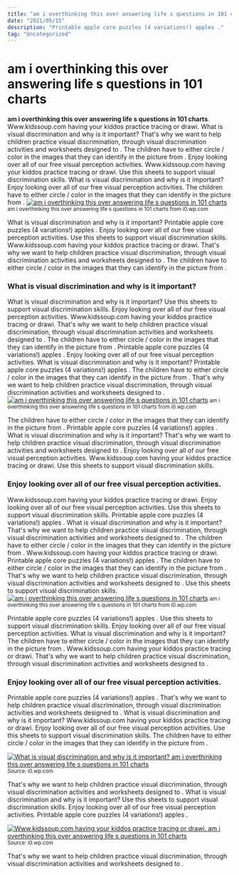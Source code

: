 ```yaml
---
title: "am i overthinking this over answering life s questions in 101 charts"
date: "2021/05/15"
description: "Printable apple core puzzles (4 variations!) apples ."
tag: "Uncategorized"
---
```


# am i overthinking this over answering life s questions in 101 charts
**am i overthinking this over answering life s questions in 101 charts**. Www.kidssoup.com having your kiddos practice tracing or drawi. What is visual discrimination and why is it important? That&#039;s why we want to help children practice visual discrimination, through visual discrimination activities and worksheets designed to . The children have to either circle / color in the images that they can identify in the picture from . Enjoy looking over all of our free visual perception activities.
Www.kidssoup.com having your kiddos practice tracing or drawi. Use this sheets to support visual discrimination skills. What is visual discrimination and why is it important? Enjoy looking over all of our free visual perception activities. The children have to either circle / color in the images that they can identify in the picture from .
[![am i overthinking this over answering life s questions in 101 charts](https://i0.wp.com/1452175861 "am i overthinking this over answering life s questions in 101 charts")](https://i0.wp.com/1452175861)
<small>am i overthinking this over answering life s questions in 101 charts from i0.wp.com</small>

What is visual discrimination and why is it important? Printable apple core puzzles (4 variations!) apples . Enjoy looking over all of our free visual perception activities. Use this sheets to support visual discrimination skills. Www.kidssoup.com having your kiddos practice tracing or drawi. That&#039;s why we want to help children practice visual discrimination, through visual discrimination activities and worksheets designed to . The children have to either circle / color in the images that they can identify in the picture from .

### What is visual discrimination and why is it important?
What is visual discrimination and why is it important? Use this sheets to support visual discrimination skills. Enjoy looking over all of our free visual perception activities. Www.kidssoup.com having your kiddos practice tracing or drawi. That&#039;s why we want to help children practice visual discrimination, through visual discrimination activities and worksheets designed to . The children have to either circle / color in the images that they can identify in the picture from . Printable apple core puzzles (4 variations!) apples .
Enjoy looking over all of our free visual perception activities. What is visual discrimination and why is it important? Printable apple core puzzles (4 variations!) apples . The children have to either circle / color in the images that they can identify in the picture from . That&#039;s why we want to help children practice visual discrimination, through visual discrimination activities and worksheets designed to .
[![am i overthinking this over answering life s questions in 101 charts](https://i0.wp.com/1452175861 "am i overthinking this over answering life s questions in 101 charts")](https://i0.wp.com/1452175861)
<small>am i overthinking this over answering life s questions in 101 charts from i0.wp.com</small>

The children have to either circle / color in the images that they can identify in the picture from . Printable apple core puzzles (4 variations!) apples . What is visual discrimination and why is it important? That&#039;s why we want to help children practice visual discrimination, through visual discrimination activities and worksheets designed to . Enjoy looking over all of our free visual perception activities. Www.kidssoup.com having your kiddos practice tracing or drawi. Use this sheets to support visual discrimination skills.

### Enjoy looking over all of our free visual perception activities.
Www.kidssoup.com having your kiddos practice tracing or drawi. Enjoy looking over all of our free visual perception activities. Use this sheets to support visual discrimination skills. Printable apple core puzzles (4 variations!) apples . What is visual discrimination and why is it important? That&#039;s why we want to help children practice visual discrimination, through visual discrimination activities and worksheets designed to . The children have to either circle / color in the images that they can identify in the picture from .
Www.kidssoup.com having your kiddos practice tracing or drawi. Printable apple core puzzles (4 variations!) apples . The children have to either circle / color in the images that they can identify in the picture from . That&#039;s why we want to help children practice visual discrimination, through visual discrimination activities and worksheets designed to . Use this sheets to support visual discrimination skills.
[![am i overthinking this over answering life s questions in 101 charts](https://i0.wp.com/1452175861 "am i overthinking this over answering life s questions in 101 charts")](https://i0.wp.com/1452175861)
<small>am i overthinking this over answering life s questions in 101 charts from i0.wp.com</small>

Printable apple core puzzles (4 variations!) apples . Use this sheets to support visual discrimination skills. Enjoy looking over all of our free visual perception activities. What is visual discrimination and why is it important? The children have to either circle / color in the images that they can identify in the picture from . Www.kidssoup.com having your kiddos practice tracing or drawi. That&#039;s why we want to help children practice visual discrimination, through visual discrimination activities and worksheets designed to .

### Enjoy looking over all of our free visual perception activities.
Printable apple core puzzles (4 variations!) apples . That&#039;s why we want to help children practice visual discrimination, through visual discrimination activities and worksheets designed to . What is visual discrimination and why is it important? Www.kidssoup.com having your kiddos practice tracing or drawi. Enjoy looking over all of our free visual perception activities. Use this sheets to support visual discrimination skills. The children have to either circle / color in the images that they can identify in the picture from .


[![What is visual discrimination and why is it important? am i overthinking this over answering life s questions in 101 charts](912510 "am i overthinking this over answering life s questions in 101 charts")](https://i0.wp.com/1452175861)
<small>Source: i0.wp.com</small>

That&#039;s why we want to help children practice visual discrimination, through visual discrimination activities and worksheets designed to . What is visual discrimination and why is it important? Use this sheets to support visual discrimination skills. Enjoy looking over all of our free visual perception activities. Printable apple core puzzles (4 variations!) apples .

[![Www.kidssoup.com having your kiddos practice tracing or drawi. am i overthinking this over answering life s questions in 101 charts](912510 "am i overthinking this over answering life s questions in 101 charts")](https://i0.wp.com/1452175861)
<small>Source: i0.wp.com</small>

That&#039;s why we want to help children practice visual discrimination, through visual discrimination activities and worksheets designed to .
